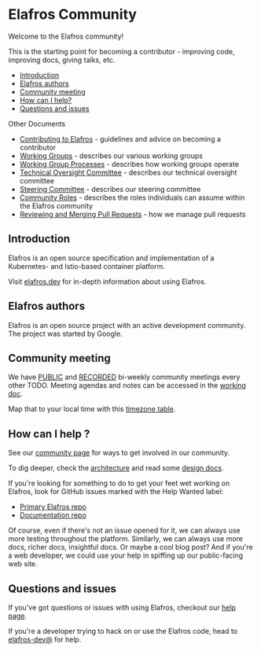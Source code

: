 # Elafros Community

Welcome to the Elafros community!

This is the starting point for becoming a contributor - improving code,
improving docs, giving talks, etc.

-   [Introduction](#introduction)
-   [Elafros authors](#elafros-authors)
-   [Community meeting](#community-meeting)
-   [How can I help?](#how-can-i-help-)
-   [Questions and issues](#questions-and-issues)

Other Documents

-   [Contributing to Elafros](CONTRIBUTING.md) - guidelines and advice on
    becoming a contributor
-   [Working Groups](WORKING-GROUPS.md) - describes our various working groups
-   [Working Group Processes](WORKING-GROUP-PROCESSES.md) - describes how
    working groups operate
-   [Technical Oversight Committee](TECH-OVERSIGHT-COMMITTEE.md) - describes our
    technical oversight committee
-   [Steering Committee](STEERING-COMMITTEE.md) - describes our steering
    committee
-   [Community Roles](ROLES.md) - describes the roles individuals can assume
    within the Elafros community
-   [Reviewing and Merging Pull Requests](REVIEWING.md) - how we manage pull
    requests

## Introduction

Elafros is an open source specification and implementation of a Kubernetes- and
Istio-based container platform.

Visit [elafros.dev](https://elafros.dev) for in-depth information about using
Elafros.

## Elafros authors

Elafros is an open source project with an active development community. The
project was started by Google.

## Community meeting

We have [PUBLIC](TODO) and [RECORDED](TODO) bi-weekly community meetings every
other TODO. Meeting agendas and notes can be accessed in the [working
doc](TODO).

Map that to your local time with this [timezone
table](https://www.google.com/search?q=TODO).

## How can I help ?

See our [community page](https://elafros.dev/community) for ways to get involved
in our community.

To dig deeper, check the
[architecture](https://elafros.dev/docs/concepts/what-is-elafros/overview.html#architecture)
and read some [design docs](./CONTRIBUTING.md#design-documents).

If you're looking for something to do to get your feet wet working on Elafros,
look for GitHub issues marked with the Help Wanted label:

-   [Primary Elafros
    repo](https://github.com/elafros/elafros/issues?q=is%3Aopen+is%3Aissue+label%3A%22community%2Fhelp+wanted%22)
-   [Documentation
    repo](https://github.com/elafros/elafros.dev/issues?q=is%3Aopen+is%3Aissue+label%3A%22help+wanted%22)

Of course, even if there's not an issue opened for it, we can always use more
testing throughout the platform. Similarly, we can always use more docs, richer
docs, insightful docs. Or maybe a cool blog post? And if you're a web developer,
we could use your help in spiffing up our public-facing web site.

## Questions and issues

If you've got questions or issues with using Elafros, checkout our [help
page](https://elafros.dev/help).

If you're a developer trying to hack on or use the Elafros code, head to
[elafros-dev@](https://groups.google.com/forum/#!forum/elafros-dev) for help.
